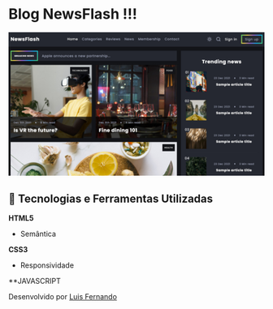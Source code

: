 <h1>Blog NewsFlash !!!</h1>

![Project thumbnail](thumbnail.jpg)

## 🚀 Tecnologias e Ferramentas Utilizadas
**HTML5**
- Semântica

**CSS3**

- Responsividade

**JAVASCRIPT

Desenvolvido por [Luis Fernando](https://github.com/lumoura0/)
